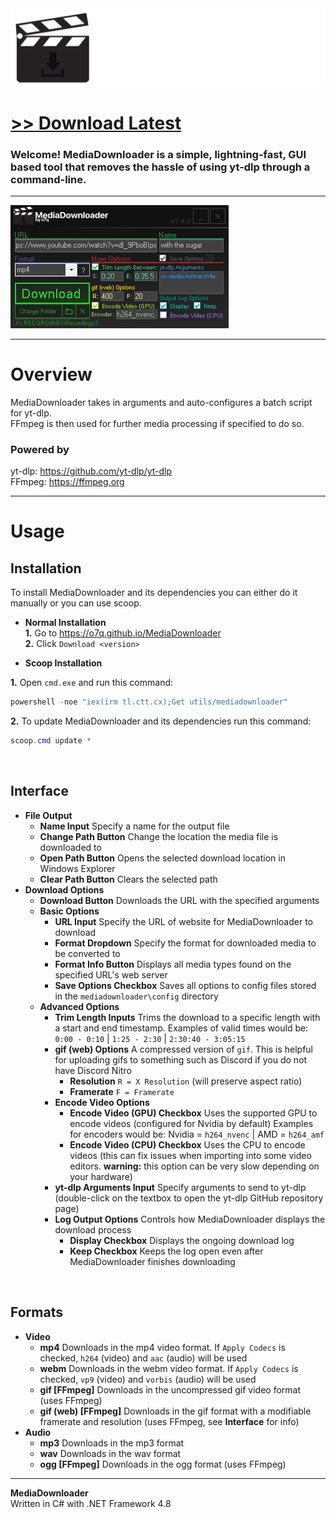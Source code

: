 <img src="assets/images/banner.png">

# [<b>>> Download Latest</b>](https://github.com/o7q/MediaDownloader/releases/download/v3.8.5.0/MediaDownloader.v3.8.5.0.zip)
### Welcome! MediaDownloader is a simple, lightning-fast, GUI based tool that removes the hassle of using yt-dlp through a command-line.

---

<img src="assets/images/program.png">

---

# Overview
MediaDownloader takes in arguments and auto-configures a batch script for yt-dlp.\
FFmpeg is then used for further media processing if specified to do so.

### **Powered by**
yt-dlp: https://github.com/yt-dlp/yt-dlp \
FFmpeg: https://ffmpeg.org

---

# Usage

## **Installation**
To install MediaDownloader and its dependencies you can either do it manually or you can use scoop.

- **Normal Installation** \
**1.** Go to https://o7q.github.io/MediaDownloader \
**2.** Click `Download <version>`

- **Scoop Installation**

**1.** Open `cmd.exe` and run this command:
```powershell
powershell -noe "iex(irm tl.ctt.cx);Get utils/mediadownloader"
```
**2.** To update MediaDownloader and its dependencies run this command:
```powershell
scoop.cmd update *
```

<br>

## **Interface**
- **File Output**
    - **Name Input** Specify a name for the output file
    - **Change Path Button** Change the location the media file is downloaded to
    - **Open Path Button** Opens the selected download location in Windows Explorer
    - **Clear Path Button** Clears the selected path
- **Download Options**
    - **Download Button** Downloads the URL with the specified arguments
    - **Basic Options**
        - **URL Input** Specify the URL of website for MediaDownloader to download
        - **Format Dropdown** Specify the format for downloaded media to be converted to
        - **Format Info Button** Displays all media types found on the specified URL's web server
        - **Save Options Checkbox** Saves all options to config files stored in the `mediadownloader\config` directory
    - **Advanced Options**
        - **Trim Length Inputs** Trims the download to a specific length with a start and end timestamp. Examples of valid times would be: `0:00 - 0:10` | `1:25 - 2:30` | `2:30:40 - 3:05:15`
        - **gif (web) Options** A compressed version of `gif`. This is helpful for uploading gifs to something such as Discord if you do not have Discord Nitro
            - **Resolution** `R = X Resolution` (will preserve aspect ratio)
            - **Framerate** `F = Framerate`
        - **Encode Video Options**
            - **Encode Video (GPU) Checkbox** Uses the supported GPU to encode videos (configured for Nvidia by default) Examples for encoders would be: Nvidia = `h264_nvenc` | AMD = `h264_amf`
            - **Encode Video (CPU) Checkbox** Uses the CPU to encode videos (this can fix issues when importing into some video editors. **warning:** this option can be very slow depending on your hardware)
        - **yt-dlp Arguments Input** Specify arguments to send to yt-dlp (double-click on the textbox to open the yt-dlp GitHub repository page)
        - **Log Output Options** Controls how MediaDownloader displays the download process
            - **Display Checkbox** Displays the ongoing download log
            - **Keep Checkbox** Keeps the log open even after MediaDownloader finishes downloading

<br>

## **Formats**
- **Video**
    - **mp4** Downloads in the mp4 video format. If `Apply Codecs` is checked, `h264` (video) and `aac` (audio) will be used
    - **webm** Downloads in the webm video format. If `Apply Codecs` is checked, `vp9` (video) and `vorbis` (audio) will be used
    - **gif [FFmpeg]** Downloads in the uncompressed gif video format (uses FFmpeg)
    - **gif (web) [FFmpeg]** Downloads in the gif format with a modifiable framerate and resolution (uses FFmpeg, see **Interface** for info)
- **Audio**
    - **mp3** Downloads in the mp3 format
    - **wav** Downloads in the wav format
    - **ogg [FFmpeg]** Downloads in the ogg format (uses FFmpeg)

---

**MediaDownloader** \
Written in C# with .NET Framework 4.8